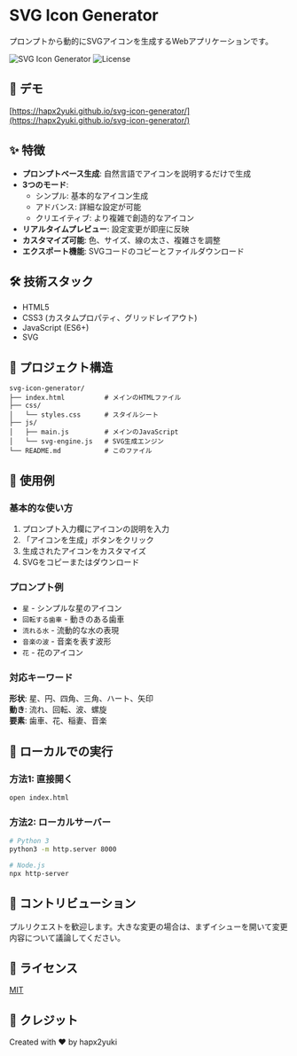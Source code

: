 # SVG Icon Generator

プロンプトから動的にSVGアイコンを生成するWebアプリケーションです。

![SVG Icon Generator](https://img.shields.io/badge/version-2.0-blue.svg)
![License](https://img.shields.io/badge/license-MIT-green.svg)

## 🚀 デモ

[https://hapx2yuki.github.io/svg-icon-generator/](https://hapx2yuki.github.io/svg-icon-generator/)

## ✨ 特徴

- **プロンプトベース生成**: 自然言語でアイコンを説明するだけで生成
- **3つのモード**:
  - シンプル: 基本的なアイコン生成
  - アドバンス: 詳細な設定が可能
  - クリエイティブ: より複雑で創造的なアイコン
- **リアルタイムプレビュー**: 設定変更が即座に反映
- **カスタマイズ可能**: 色、サイズ、線の太さ、複雑さを調整
- **エクスポート機能**: SVGコードのコピーとファイルダウンロード

## 🛠 技術スタック

- HTML5
- CSS3 (カスタムプロパティ、グリッドレイアウト)
- JavaScript (ES6+)
- SVG

## 📁 プロジェクト構造

```
svg-icon-generator/
├── index.html          # メインのHTMLファイル
├── css/
│   └── styles.css      # スタイルシート
├── js/
│   ├── main.js         # メインのJavaScript
│   └── svg-engine.js   # SVG生成エンジン
└── README.md           # このファイル
```

## 🎨 使用例

### 基本的な使い方
1. プロンプト入力欄にアイコンの説明を入力
2. 「アイコンを生成」ボタンをクリック
3. 生成されたアイコンをカスタマイズ
4. SVGをコピーまたはダウンロード

### プロンプト例
- `星` - シンプルな星のアイコン
- `回転する歯車` - 動きのある歯車
- `流れる水` - 流動的な水の表現
- `音楽の波` - 音楽を表す波形
- `花` - 花のアイコン

### 対応キーワード

**形状**: 星、円、四角、三角、ハート、矢印  
**動き**: 流れ、回転、波、螺旋  
**要素**: 歯車、花、稲妻、音楽

## 🚀 ローカルでの実行

### 方法1: 直接開く
```bash
open index.html
```

### 方法2: ローカルサーバー
```bash
# Python 3
python3 -m http.server 8000

# Node.js
npx http-server
```

## 🤝 コントリビューション

プルリクエストを歓迎します。大きな変更の場合は、まずイシューを開いて変更内容について議論してください。

## 📄 ライセンス

[MIT](LICENSE)

## 👏 クレジット

Created with ❤️ by hapx2yuki